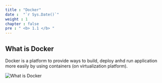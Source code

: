 ```yaml
---
title : "Docker"
date :  "`r Sys.Date()`" 
weight : 1 
chapter : false
pre : " <b> 1.1 </b> "
---
```


## What is Docker

Docker is a platform to provide ways to build, deploy anhd run application more easily by using containers (on virtualization platform).


![What is Docker](/Dung_aws_study/images/1-Introduce/docker_logo.png)
